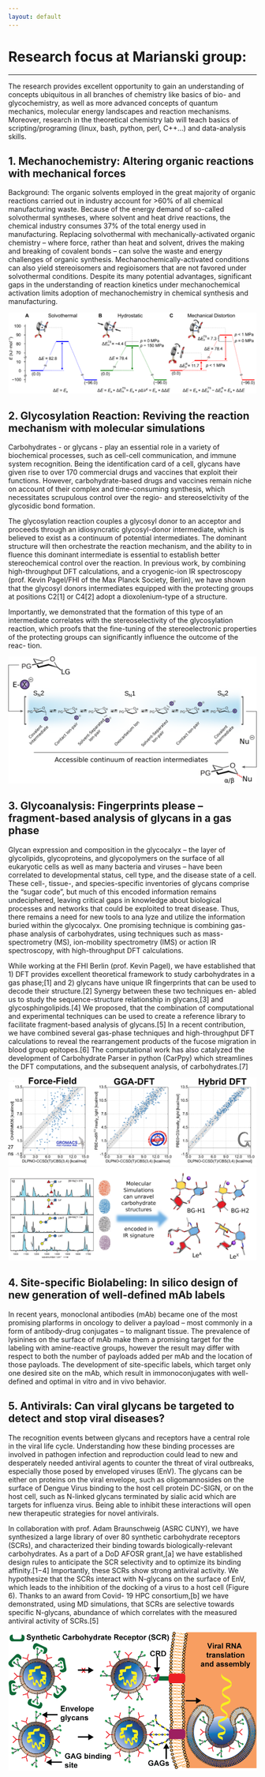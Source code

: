 ```yaml
---
layout: default
---
```


# Research focus at Marianski group:

---

The research provides excellent opportunity to gain an understanding of concepts ubiquitous in all branches of chemistry like basics of bio- and glycochemistry, as well as more advanced concepts of quantum mechanics, molecular energy landscapes and reaction mechanisms. Moreover, research in the theoretical chemistry lab will teach basics of scripting/programing (linux, bash, python, perl, C++…) and data-analysis skills.

## 1. Mechanochemistry: Altering organic reactions with mechanical forces

Background: The organic solvents employed in the great majority of organic reactions carried out in industry account for >60% of all chemical manufacturing waste. Because of the energy demand of so-called solvothermal syntheses, where solvent and heat drive reactions, the chemical industry consumes 37% of the total energy used in manufacturing. Replacing solvothermal with mechanically-activated organic chemistry – where force, rather than heat and solvent, drives the making and breaking of covalent bonds – can solve the waste and energy challenges of organic synthesis. Mechanochemically-activated conditions can also yield stereoisomers and regioisomers that are not favored under solvothermal conditions. Despite its many potential advantages, significant gaps in the understanding of reaction kinetics under mechanochemical activation limits adoption of mechanochemistry in chemical synthesis and manufacturing. 


![Benchmark](/assets/img/pes.png)

## 2. Glycosylation Reaction: Reviving the reaction mechanism with molecular simulations

Carbohydrates - or glycans - play an essential role in a variety of biochemical processes, such as cell-cell communication, and immune system recognition. Being the identification card of a cell, glycans have given rise to over 170 commercial drugs and vaccines that exploit their functions. However,
carbohydrate-based drugs and vaccines remain niche on account of their complex and time-consuming synthesis, which necessitates scrupulous control over the regio- and stereoselctivity of the glycosidic bond formation.

The glycosylation reaction couples a glycosyl donor to an acceptor and proceeds through an idiosyncratic glycosyl-donor intermediate, which is believed to exist as a continuum of potential intermediates. The dominant structure will then orchestrate the reaction mechanism, and the ability to in fluence this dominant intermediate is essential to establish better stereochemical control over the reaction. In previous work, by combining high-throughput DFT calculations, and a cryogenic-ion IR spectroscopy (prof. Kevin Pagel/FHI of the Max Planck Society, Berlin), we have shown that the glycosyl donors intermediates equipped with the protecting groups at positions C2[1] or C4[2] adopt a dioxolenium-type of a structure.

Importantly, we demonstrated that the formation of this type of an intermediate correlates with the stereoselectivity of the glycosylation reaction, which proofs that the fine-tuning of the stereoelectronic properties of the protecting groups can significantly influence the outcome of the reac-
tion. 

![glycR](/assets/img/glycR_nomagic.png)

## 3. Glycoanalysis: Fingerprints please – fragment-based analysis of glycans in a gas phase

Glycan expression and composition in the glycocalyx – the layer of glycolipids, glycoproteins, and glycopolymers on the surface of all eukaryotic cells as well as many bacteria and viruses – have been correlated to developmental status, cell type, and the disease state of a cell. These cell-, tissue-, and species-specific inventories of glycans comprise the “sugar code”, but much of this encoded information remains undeciphered, leaving critical gaps in knowledge about biological processes and networks that could be exploited to treat disease. Thus, there remains a need for new tools to ana
lyze and utilize the information buried within the glycocalyx. One promising technique is combining gas-phase analysis of carbohydrates, using techniques such as mass-spectrometry (MS), ion-mobility spectrometry (IMS) or action IR spectroscopy, with high-throughput DFT calculations. 

While working at the FHI Berlin (prof. Kevin Pagel), we have established that 1) DFT provides excellent theoretical framework to study carbohydrates in a gas phase;[1] and 2) glycans have unique IR fingerprints that can be used to decode their structure.[2] Synergy between these two techniques en- abled us to study the sequence-structure relationship in glycans,[3] and glycosphingolipids.[4] We proposed, that the combination of computational and experimental techniques can be used to create a reference library to facilitate fragment-based analysis of glycans.[5] In a recent contribution, we have combined several gas-phase techniques and high-throughput DFT calculations to reveal the rearrangement products of the fucose migration in blood
group epitopes.[6] The computational work has also catalyzed the development of Carbohydrate Parser in python (CarPpy) which streamlines the DFT computations, and the subsequent analysis, of carbohydrates.[7]

![benchmark](/assets/img/benchmark_plots.png)
![IRstructu](/assets/img/IR-structure.png)

## 4. Site-specific Biolabeling: In silico design of new generation of well-defined mAb labels

In recent years, monoclonal antibodies (mAb) became one of the most promising plarforms in oncology to deliver a payload – most commonly in a form of antibody-drug conjugates – to malignant tissue. The prevalence of lysinines on the surface of mAb make them a promising target for the labeling with amine-reactive groups, however the result may differ with respect to both the number of payloads added per mAb and the location of those payloads. The development of site-specific labels, which target only one desired site on the mAb, which result in immonoconjugates with well-defined and optimal in vitro and in vivo behavior. 


## 5. Antivirals: Can viral glycans be targeted to detect and stop viral diseases?

The recognition events between glycans and receptors have a central role in the viral life cycle. Understanding how these binding processes are involved in pathogen infection and reproduction could lead to new and desperately needed antiviral agents to counter the threat of viral outbreaks, especially those posed by enveloped viruses (EnV). The glycans can be either on proteins on the viral envelope, such as oligomannosides on the surface of Dengue Virus binding to the host cell protein DC-SIGN, or on the host cell, such as N-linked glycans terminated by sialic acid which are targets for influenza virus. Being able to inhibit these interactions will open new therapeutic strategies for novel antivirals. 

In collaboration with prof. Adam Braunschweig (ASRC CUNY), we have synthesized a large library of over 80 synthetic carbohydrate receptors (SCRs), and characterized their binding towards biologically-relevant carbohydrates. As a part of a DoD AFOSR grant,[a] we have established design rules to anticipate the SCR selectivity and to optimize its binding affinity.[1−4] Importantly, these  SCRs show strong antiviral activity. We hypothesize that  the SCRs interact with N-glycans on the surface of EnV,  which leads to the inhibition of the docking of a virus to  a host cell (Figure 6). Thanks to an award from Covid- 19 HPC consortium,[b] we have demonstrated, using MD  simulations, that SCRs are selective towards specific N-glycans, abundance of which correlates with the measured antiviral activity of SCRs.[5]

![SCRflex](/assets/img/flexibleSCR-1.png)

